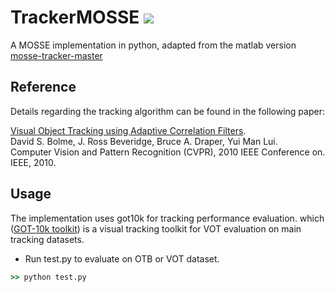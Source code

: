 # TrackerMOSSE ![](https://img.shields.io/badge/license-MIT-blue)
A MOSSE implementation in python, adapted from the matlab version [mosse-tracker-master](https://github.com/amoudgl/mosse-tracker)

## Reference
Details regarding the tracking algorithm can be found in the following paper:

[Visual Object Tracking using Adaptive Correlation Filters](http://ieeexplore.ieee.org/stamp/stamp.jsp?arnumber=5539960).   
David S. Bolme, J. Ross Beveridge, Bruce A. Draper, Yui Man Lui.   
Computer Vision and Pattern Recognition (CVPR), 2010 IEEE Conference on. IEEE, 2010.

## Usage
The implementation uses got10k for tracking performance evaluation. which ([GOT-10k toolkit](https://github.com/got-10k/toolkit)) is a visual tracking toolkit for VOT evaluation on main tracking datasets.
* Run test.py to evaluate on OTB or VOT dataset.
```cmd
>> python test.py
```
